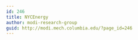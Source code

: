 ```yaml
---
id: 246
title: NYCEnergy
author: modi-research-group
guid: http://modi.mech.columbia.edu/?page_id=246
---
```

